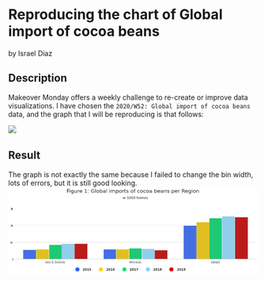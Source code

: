 # Reproducing the chart of Global import of cocoa beans

by Israel Diaz

## Description
Makeover Monday offers a weekly challenge to re-create or improve data visualizations. 
I have chosen the `2020/W52: Global import of cocoa beans` data, and the graph that I will be reproducing is that follows:

![](https://media.data.world/svktJ3mRXW9jEdmci47y_Screenshot%202020-12-26%20at%2017.32.12.png)

## Result
The graph is not exactly the same because I failed to change the bin width, lots of errors, but it is still good looking.
![](https://github.com/diazid/global-import-of-cocoa-beans/blob/main/GLOBAL_IMPORTS_OF_COCOA.png?raw=true)
